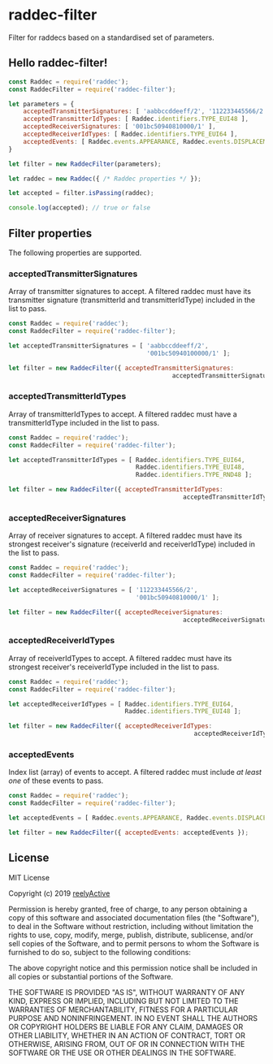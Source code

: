 raddec-filter
=============

Filter for raddecs based on a standardised set of parameters.


Hello raddec-filter!
--------------------

```javascript
const Raddec = require('raddec');
const RaddecFilter = require('raddec-filter');

let parameters = {
    acceptedTransmitterSignatures: [ 'aabbccddeeff/2', '112233445566/2' ],
    acceptedTransmitterIdTypes: [ Raddec.identifiers.TYPE_EUI48 ],
    acceptedReceiverSignatures: [ '001bc50940810000/1' ],
    acceptedReceiverIdTypes: [ Raddec.identifiers.TYPE_EUI64 ],
    acceptedEvents: [ Raddec.events.APPEARANCE, Raddec.events.DISPLACEMENT ]
}

let filter = new RaddecFilter(parameters);

let raddec = new Raddec({ /* Raddec properties */ });

let accepted = filter.isPassing(raddec);

console.log(accepted); // true or false
```


Filter properties
-----------------

The following properties are supported.

### acceptedTransmitterSignatures

Array of transmitter signatures to accept.  A filtered raddec must have its transmitter signature (transmitterId and transmitterIdType) included in the list to pass.

```javascript
const Raddec = require('raddec');
const RaddecFilter = require('raddec-filter');

let acceptedTransmitterSignatures = [ 'aabbccddeeff/2',
                                      '001bc50940100000/1' ];

let filter = new RaddecFilter({ acceptedTransmitterSignatures:
                                             acceptedTransmitterSignatures });
```

### acceptedTransmitterIdTypes

Array of transmitterIdTypes to accept.  A filtered raddec must have a transmitterIdType included in the list to pass.

```javascript
const Raddec = require('raddec');
const RaddecFilter = require('raddec-filter');

let acceptedTransmitterIdTypes = [ Raddec.identifiers.TYPE_EUI64,
                                   Raddec.identifiers.TYPE_EUI48,
                                   Raddec.identifiers.TYPE_RND48 ];

let filter = new RaddecFilter({ acceptedTransmitterIdTypes:
                                                acceptedTransmitterIdTypes });
```

### acceptedReceiverSignatures

Array of receiver signatures to accept.  A filtered raddec must have its strongest receiver's signature (receiverId and receiverIdType) included in the list to pass.

```javascript
const Raddec = require('raddec');
const RaddecFilter = require('raddec-filter');

let acceptedReceiverSignatures = [ '112233445566/2',
                                   '001bc50940810000/1' ];

let filter = new RaddecFilter({ acceptedReceiverSignatures:
                                                acceptedReceiverSignatures });
```

### acceptedReceiverIdTypes

Array of receiverIdTypes to accept.  A filtered raddec must have its strongest receiver's receiverIdType included in the list to pass.

```javascript
const Raddec = require('raddec');
const RaddecFilter = require('raddec-filter');

let acceptedReceiverIdTypes = [ Raddec.identifiers.TYPE_EUI64,
                                Raddec.identifiers.TYPE_EUI48 ];

let filter = new RaddecFilter({ acceptedReceiverIdTypes:
                                                   acceptedReceiverIdTypes });
```

### acceptedEvents

Index list (array) of events to accept.  A filtered raddec must include _at least one_ of these events to pass.

```javascript
const Raddec = require('raddec');
const RaddecFilter = require('raddec-filter');

let acceptedEvents = [ Raddec.events.APPEARANCE, Raddec.events.DISPLACEMENT ];

let filter = new RaddecFilter({ acceptedEvents: acceptedEvents });
```


License
-------

MIT License

Copyright (c) 2019 [reelyActive](https://www.reelyactive.com)

Permission is hereby granted, free of charge, to any person obtaining a copy of this software and associated documentation files (the "Software"), to deal in the Software without restriction, including without limitation the rights to use, copy, modify, merge, publish, distribute, sublicense, and/or sell copies of the Software, and to permit persons to whom the Software is furnished to do so, subject to the following conditions:

The above copyright notice and this permission notice shall be included in all copies or substantial portions of the Software.

THE SOFTWARE IS PROVIDED "AS IS", WITHOUT WARRANTY OF ANY KIND, EXPRESS OR 
IMPLIED, INCLUDING BUT NOT LIMITED TO THE WARRANTIES OF MERCHANTABILITY, 
FITNESS FOR A PARTICULAR PURPOSE AND NONINFRINGEMENT. IN NO EVENT SHALL THE 
AUTHORS OR COPYRIGHT HOLDERS BE LIABLE FOR ANY CLAIM, DAMAGES OR OTHER 
LIABILITY, WHETHER IN AN ACTION OF CONTRACT, TORT OR OTHERWISE, ARISING FROM, 
OUT OF OR IN CONNECTION WITH THE SOFTWARE OR THE USE OR OTHER DEALINGS IN 
THE SOFTWARE.
